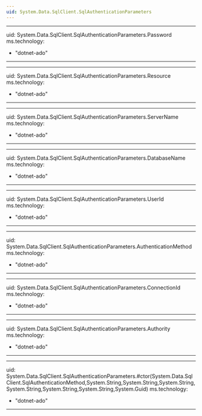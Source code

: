 ```yaml
---
uid: System.Data.SqlClient.SqlAuthenticationParameters
---
```


---
uid: System.Data.SqlClient.SqlAuthenticationParameters.Password
ms.technology:
  - "dotnet-ado"
---

---
uid: System.Data.SqlClient.SqlAuthenticationParameters.Resource
ms.technology:
  - "dotnet-ado"
---

---
uid: System.Data.SqlClient.SqlAuthenticationParameters.ServerName
ms.technology:
  - "dotnet-ado"
---

---
uid: System.Data.SqlClient.SqlAuthenticationParameters.DatabaseName
ms.technology:
  - "dotnet-ado"
---

---
uid: System.Data.SqlClient.SqlAuthenticationParameters.UserId
ms.technology:
  - "dotnet-ado"
---

---
uid: System.Data.SqlClient.SqlAuthenticationParameters.AuthenticationMethod
ms.technology:
  - "dotnet-ado"
---

---
uid: System.Data.SqlClient.SqlAuthenticationParameters.ConnectionId
ms.technology:
  - "dotnet-ado"
---

---
uid: System.Data.SqlClient.SqlAuthenticationParameters.Authority
ms.technology:
  - "dotnet-ado"
---

---
uid: System.Data.SqlClient.SqlAuthenticationParameters.#ctor(System.Data.SqlClient.SqlAuthenticationMethod,System.String,System.String,System.String,System.String,System.String,System.String,System.Guid)
ms.technology:
  - "dotnet-ado"
---